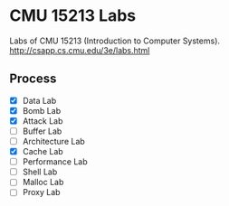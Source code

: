# CMU 15213 Labs

Labs of CMU 15213 (Introduction to Computer Systems).
<http://csapp.cs.cmu.edu/3e/labs.html>

## Process

- [x] Data Lab
- [x] Bomb Lab
- [x] Attack Lab
- [ ] Buffer Lab
- [ ] Architecture Lab
- [x] Cache Lab
- [ ] Performance Lab
- [ ] Shell Lab
- [ ] Malloc Lab
- [ ] Proxy Lab
